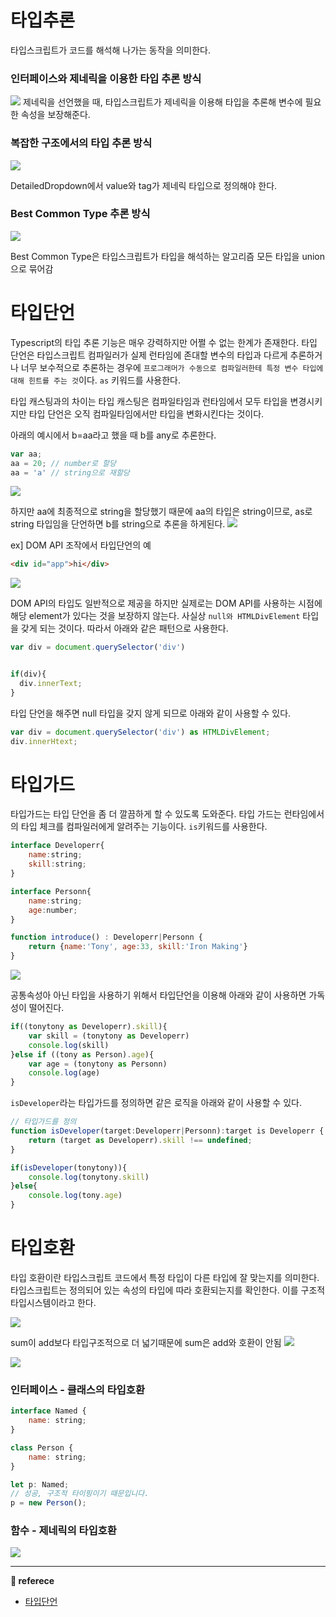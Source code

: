 # 타입추론

타입스크립트가 코드를 해석해 나가는 동작을 의미한다.

### 인터페이스와 제네릭을 이용한 타입 추론 방식
![](https://images.velog.io/images/ouo_yoonk/post/3a824772-d3b0-465e-ab17-3e915a16ab57/image.png)
제네릭을 선언했을 때, 타입스크립트가 제네릭을 이용해 타입을 추론해 변수에 필요한 속성을 보장해준다. 

### 복잡한 구조에서의 타입 추론 방식
![](https://images.velog.io/images/ouo_yoonk/post/3d9c6541-ea61-4d42-964a-17c6adeff868/image.png)

DetailedDropdown에서 value와 tag가 제네릭 타입으로 정의해야 한다.

### Best Common Type 추론 방식
![](https://images.velog.io/images/ouo_yoonk/post/b405a31a-2c5e-4733-ad1c-6ebdfa935e4f/image.png)

Best Common Type은 타입스크립트가 타입을 해석하는 알고리즘
모든 타입을 union으로 묶어감

# 타입단언
Typescript의 타입 추론 기능은 매우 강력하지만 어쩔 수 없는 한계가 존재한다. 타입 단언은 타입스크립트 컴파일러가 실제 런타임에 존대할 변수의 타입과 다르게 추론하거나 너무 보수적으로 추론하는 경우에 `프로그래머가 수동으로 컴파일러한테 특정 변수 타입에 대해 힌트를 주는 것`이다. `as` 키워드를 사용한다.

타입 캐스팅과의 차이는 타입 캐스팅은 컴파일타임과 런타임에서 모두 타입을 변경시키지만 타입 단언은 오직 컴파일타임에서만 타입을 변화시킨다는 것이다.

아래의 예시에서 b=aa라고 했을 때 b를 any로 추론한다.
``` javascript
var aa;
aa = 20; // number로 할당
aa = 'a' // string으로 재할당
```
![](https://images.velog.io/images/ouo_yoonk/post/8466dee4-ad46-4076-b891-85fde30cdc50/image.png)

하지만 aa에 최종적으로 string을 할당했기 때문에 aa의 타입은 string이므로, as로 string 타입임을 단언하면 b를 string으로 추론을 하게된다.
![](https://images.velog.io/images/ouo_yoonk/post/72a26af4-7355-41b5-8773-1b84d6d64431/image.png)


ex] DOM API 조작에서 타입단언의 예
``` html
<div id="app">hi</div>
```
![](https://images.velog.io/images/ouo_yoonk/post/9ed0253a-794f-4195-a133-4558a22147c6/image.png)

DOM API의 타입도 일반적으로 제공을 하지만 실제로는 DOM API를 사용하는 시점에 해당 element가 있다는 것을 보장하지 않는다. 사실상 `null와 HTMLDivElement` 타입을 갖게 되는 것이다. 
따라서 아래와 같은 패턴으로 사용한다.
``` javascript
var div = document.querySelector('div') 


if(div){
  div.innerText;
}
```

타입 단언을 해주면 null 타입을 갖지 않게 되므로 아래와 같이 사용할 수 있다.
``` javascript
var div = document.querySelector('div') as HTMLDivElement;
div.innerHtext;
```

# 타입가드
타입가드는 타입 단언을 좀 더 깔끔하게 할 수 있도록 도와준다. 타입 가드는 런타임에서의 타입 체크를 컴파일러에게 알려주는 기능이다. `is`키워드를 사용한다.

``` javascript
interface Developerr{
    name:string;
    skill:string;
}

interface Personn{
    name:string;
    age:number;
}

function introduce() : Developerr|Personn { 
    return {name:'Tony', age:33, skill:'Iron Making'}
}
```

![](https://images.velog.io/images/ouo_yoonk/post/c00b618a-60e1-4e33-b7dd-1f5a670ef90e/image.png)

공통속성아 아닌 타입을 사용하기 위해서 타입단언을 이용해 아래와 같이 사용하면 가독성이 떨어진다.

``` javascript
if((tonytony as Developerr).skill){
    var skill = (tonytony as Developerr)
    console.log(skill)
}else if ((tony as Person).age){
    var age = (tonytony as Personn)
    console.log(age)
}
```

`isDeveloper`라는 타입가드를 정의하면 같은 로직을 아래와 같이 사용할 수 있다.

``` javascript
// 타입가드를 정의
function isDeveloper(target:Developerr|Personn):target is Developerr {
    return (target as Developerr).skill !== undefined;
}

if(isDeveloper(tonytony)){
    console.log(tonytony.skill)
}else{
    console.log(tony.age)
}

```

# 타입호환
타입 호환이란 타입스크립트 코드에서 특정 타입이 다른 타입에 잘 맞는지를 의미한다. 타입스크립트는 정의되어 있는 속성의 타입에 따라 호환되는지를 확인한다. 이를 구조적 타입시스템이라고 한다.


![](https://images.velog.io/images/ouo_yoonk/post/287339b9-0b2d-4a84-b539-20cab580e2c6/image.png)

sum이 add보다 타입구조적으로 더 넓기때문에 sum은 add와 호환이 안됨
![](https://images.velog.io/images/ouo_yoonk/post/86ca401e-1ff3-4353-b798-c3126ab82d90/image.png)

![](https://images.velog.io/images/ouo_yoonk/post/9999b556-de22-4dca-a0e7-a423b52d31ec/image.png)


### 인터페이스 - 클래스의 타입호환
``` javascript
interface Named {
    name: string;
}

class Person {
    name: string;
}

let p: Named;
// 성공, 구조적 타이핑이기 때문입니다.
p = new Person();
```
### 함수 - 제네릭의 타입호환
![](https://images.velog.io/images/ouo_yoonk/post/08849795-2711-4066-ad37-c710d74a644d/image.png)



---
__📑 referece__
- [타입단언](https://hyunseob.github.io/2017/12/12/typescript-type-inteference-and-type-assertion/)